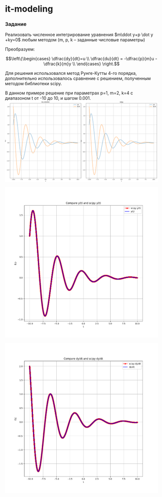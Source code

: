 # it-modeling
### Задание
Реализовать численное интегрирование уравнения $m\ddot y+p \dot y +ky=0$ любым методом (m, p, k – заданные числовые параметры)

Преобразуем:

$$\left\{\begin{cases} \dfrac{dy}{dt}=u \\
\dfrac{du}{dt} = -\dfrac{p}{m}u - \dfrac{k}{m}y \\ \end{cases} \right.$$

Для решения использовался метод Рунге-Кутты 4-го порядка, дополнительно использовалось сравнение с решением, полученным методом библиотеки scipy.

В данном примере решение при параметрах p=1, m=2, k=4 c диапазоном t от -10 до 10, и шагом 0.001.
![Мое решение и решение scipy](pics/all.png)

![Сравнение y](pics/comp_y.png)

![Сравнение dydt](pics/comp_dydt.png)




